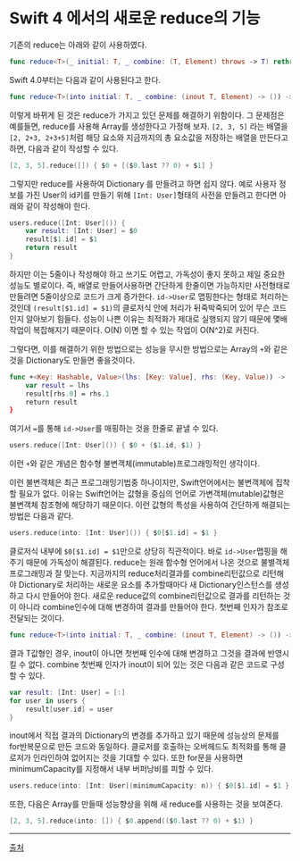 # Swift 4 에서의 새로운 reduce의 기능
기존의 reduce는 아래와 같이 사용하였다. 
```Swift
func reduce<T>(_ initial: T, _ combine: (T, Element) throws -> T) rethrows -> T
```

Swift 4.0부터는 다음과 같이 사용된다고 한다. 
```Swift
func reduce<T>(into initial: T, _ combine: (inout T, Element) -> ()) -> T
```

이렇게 바뀌게 된 것은 reduce가 가지고 있던 문제를 해결하기 위함이다. 그 문제점은 예를들면, reduce를 사용해 Array를 생성한다고 가정해 보자. `[2, 3, 5]` 라는 배열을 `[2, 2+3, 2+3+5]`처럼 해당 요소와 지금까지의 총 요소값을 저장하는 배열을 만든다고 하면, 다음과 같이 작성할 수 있다. 
```Swift
[2, 3, 5].reduce([]) { $0 + [($0.last ?? 0) + $1] }
```

그렇지만 reduce를 사용하여 Dictionary 를 만들려고 하면 쉽지 않다. 예로 사용자 정보를 가진 User의 id키를 만들기 위해 `[Int: User]`형태의 사전을 만들려고 한다면 아래와 같이 작성해야 한다. 
```Swift
users.reduce([Int: User]()) {
    var result: [Int: User] = $0
    result[$1.id] = $1
    return result
}
```
하지만 이는 5줄이나 작성해야 하고 쓰기도 어렵고, 가독성이 좋지 못하고 제일 중요한 성능도 별로이다. 즉, 배열로 만들어사용하면 간단하게 한줄이면 가능하지만 사전형태로 만들려면 5줄이상으로 코드가 크게 증가한다. `id->User`로 맵핑한다는 형태로 처리하는 것인데 `(result[$1.id] = $1)`의 클로저식 안에 처리가 뒤죽박죽되어 있어 무슨 코드인지 알아보기 힘들다. 성능이 나쁜 이유는 최적화가 제대로 실행되지 않기 때문에 몇배 작업이 복잡해지기 때문이다. O(N) 이면 할 수 있는 작업이 O(N^2)로 커진다.

그렇다면, 이를 해결하기 위한 방법으로는 성능을 무시한 방법으로는 Array의 `+`와 같은 것을 Dictionary도 만들면 좋을것이다.
```Swift
func +<Key: Hashable, Value>(lhs: [Key: Value], rhs: (Key, Value)) -> [Key: Value] {
    var result = lhs
    result[rhs.0] = rhs.1
    return result
}
```
여기서 `=`를 통해 `id->User`를 매핑하는 것을 한줄로 끝낼 수 있다.
```Swift
users.reduce([Int: User]()) { $0 + ($1.id, $1) }
```
이런 `+`와 같은 개념은 함수형 불변객체(immutable)프로그래밍적인 생각이다.

이런 불변객체은 최근 프로그래밍기법중 하나이지만, Swift언어에서는 불변객체에 집착할 필요가 없다. 이유는 Swift언어는 값형을 중심의 언어로 가변객체(mutable)값형은 불변객체 참조형에 해당하기 때문이다. 이런 값형의 특성을 사용하여 간단하게 해결되는 방법은 다음과 같다.
```Swift
users.reduce(into: [Int: User]()) { $0[$1.id] = $1 }
```
클로저식 내부에 `$0[$1.id] = $1`만으로 상당히 직관적이다. 바로 `id->User`맵핑을 해주기 때문에 가독성이 해결된다. reduce는 원래 함수형 언어에서 나온 것으로 불별객체 프로그래밍과 잘 맞는다. 지금까지의 reduce처리결과를 combine리턴값으로 리턴해야 Dictionary로 처리하는 새로운 요소를 추가할때마다 새 Dictionary인스턴스를 생성하고 다시 만들어야 한다. 새로운 reduce값의 combine리턴값으로 결과를 리턴하는 것이 아니라 combine인수에 대해 변경하여 결과를 만들어야 한다. 첫번째 인자가 참조로 전달되는 것이다.

```Swift
func reduce<T>(into initial: T, _ combine: (inout T, Element) -> ()) -> T
```
결과 T값형인 경우, inout이 아니면 첫번째 인수에 대해 변경하고 그것을 결과에 반영시킬 수 없다. combine 첫번째 인자가 inout이 되어 있는 것은 다음과 같은 코드로 구성할 수 있다.

```Swift
var result: [Int: User] = [:]
for user in users {
    result[user.id] = user
}
```
inout에서 직접 결과의 Dictionary의 변경를 추가하고 있기 때문에 성능상의 문제를 for반복문으로 만든 코드와 동일하다. 클로저를 호출하는 오버헤드도 최적화를 통해 클로저가 인라인하여 없어지는 것을 기대할 수 있다. 또한 for문을 사용하면 minimumCapacity를 지정해서 내부 버퍼낭비를 피할 수 있다.
```Swift
users.reduce(into: [Int: User](minimumCapacity: n)) { $0[$1.id] = $1 }
```

또한, 다음은 Array를 만들때 성능향상을 위해 새 reduce를 사용하는 것을 보여준다.
```Swift
[2, 3, 5].reduce(into: []) { $0.append(($0.last ?? 0) + $1) }
```
--------------------------------------------------------------------
[출처](https://swifter.kr/2017/05/11/swift-4-0의-새로운-reduce-기능/)


